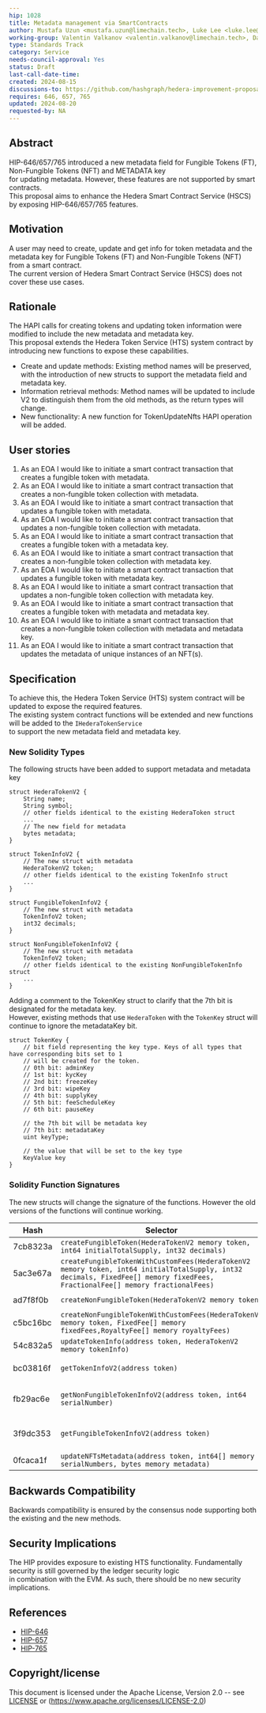 ```yaml
---
hip: 1028
title: Metadata management via SmartContracts
author: Mustafa Uzun <mustafa.uzun@limechain.tech>, Luke Lee <luke.lee@swirldslabs.com>
working-group: Valentin Valkanov <valentin.valkanov@limechain.tech>, David Bakin <david.bakin@swirldslabs.com>
type: Standards Track
category: Service
needs-council-approval: Yes
status: Draft
last-call-date-time:
created: 2024-08-15
discussions-to: https://github.com/hashgraph/hedera-improvement-proposal/pull/1028
requires: 646, 657, 765
updated: 2024-08-20
requested-by: NA
---
```


## Abstract

HIP-646/657/765 introduced a new metadata field for Fungible Tokens (FT), Non-Fungible Tokens (NFT) and METADATA key  
for updating metadata. However, these features are not supported by smart contracts.  
This proposal aims to enhance the Hedera Smart Contract Service (HSCS) by exposing HIP-646/657/765 features.

## Motivation

A user may need to create, update and get info for token metadata and the metadata key for Fungible Tokens (FT) and Non-Fungible Tokens (NFT)  
from a smart contract.  
The current version of Hedera Smart Contract Service (HSCS) does not cover these use cases.

## Rationale

The HAPI calls for creating tokens and updating token information were modified to include the new metadata and metadata key.  
This proposal extends the Hedera Token Service (HTS) system contract by introducing new functions to expose these capabilities.
- Create and update methods: Existing method names will be preserved, with the introduction of new structs to support the metadata field and metadata key.
- Information retrieval methods: Method names will be updated to include V2 to distinguish them from the old methods, as the return types will change.
- New functionality: A new function for TokenUpdateNfts HAPI operation will be added.

## User stories

1. As an EOA I would like to initiate a smart contract transaction that creates a fungible token with metadata.
2. As an EOA I would like to initiate a smart contract transaction that creates a non-fungible token collection with metadata.
3. As an EOA I would like to initiate a smart contract transaction that updates a fungible token with metadata.
4. As an EOA I would like to initiate a smart contract transaction that updates a non-fungible token collection with metadata.
5. As an EOA I would like to initiate a smart contract transaction that creates a fungible token with a metadata key.
6. As an EOA I would like to initiate a smart contract transaction that creates a non-fungible token collection with metadata key.
7. As an EOA I would like to initiate a smart contract transaction that updates a fungible token with metadata key.
8. As an EOA I would like to initiate a smart contract transaction that updates a non-fungible token collection with metadata key.
9. As an EOA I would like to initiate a smart contract transaction that creates a fungible token with metadata and metadata key.
10. As an EOA I would like to initiate a smart contract transaction that creates a non-fungible token collection with metadata and metadata key.
11. As an EOA I would like to initiate a smart contract transaction that updates the metadata of unique instances of an NFT(s).

## Specification

To achieve this, the Hedera Token Service (HTS) system contract will be updated to expose the required features.  
The existing system contract functions will be extended and new functions will be added to the `IHederaTokenService`  
to support the new metadata field and metadata key.

### New Solidity Types

The following structs have been added to support metadata and metadata key

```solidity
struct HederaTokenV2 {
    String name;
    String symbol;
    // other fields identical to the existing HederaToken struct
    ...
    // The new field for metadata
    bytes metadata;
}
```

```solidity
struct TokenInfoV2 {
    // The new struct with metadata
    HederaTokenV2 token;
    // other fields identical to the existing TokenInfo struct
    ...
}
```

```solidity
struct FungibleTokenInfoV2 {
    // The new struct with metadata
    TokenInfoV2 token;
    int32 decimals;
}
```

```solidity
struct NonFungibleTokenInfoV2 {
    // The new struct with metadata
    TokenInfoV2 token;
    // other fields identical to the existing NonFungibleTokenInfo struct
    ...
}
```
Adding a comment to the TokenKey struct to clarify that the 7th bit is designated for the metadata key.  
However, existing methods that use `HederaToken` with the `TokenKey` struct will continue to ignore the metadataKey bit.

```solidity
struct TokenKey {
    // bit field representing the key type. Keys of all types that have corresponding bits set to 1
    // will be created for the token.
    // 0th bit: adminKey
    // 1st bit: kycKey
    // 2nd bit: freezeKey
    // 3rd bit: wipeKey
    // 4th bit: supplyKey
    // 5th bit: feeScheduleKey
    // 6th bit: pauseKey
    
    // the 7th bit will be metadata key
    // 7th bit: metadataKey
    uint keyType;
    
    // the value that will be set to the key type
    KeyValue key
}
```

### Solidity Function Signatures

The new structs will change the signature of the functions. However the old versions of the functions will continue working.

| Hash | Selector                                                                                                                                                                      | Return                                                                     |
| --- |-------------------------------------------------------------------------------------------------------------------------------------------------------------------------------|----------------------------------------------------------------------------|
|7cb8323a| `createFungibleToken(HederaTokenV2 memory token, int64 initialTotalSupply, int32 decimals)`                                                                                   | `(int responseCode, addess tokenAddress)`                                  |
|5ac3e67a| `createFungibleTokenWithCustomFees(HederaTokenV2 memory token, int64 initialTotalSupply, int32 decimals, FixedFee[] memory fixedFees, FractionalFee[] memory fractionalFees)` | `(int responseCode, addess tokenAddress)`                                  |
|ad7f8f0b| `createNonFungibleToken(HederaTokenV2 memory token)`                                                                                                                          | `(int responseCode, addess tokenAddress)`                                  |
|c5bc16bc| `createNonFungibleTokenWithCustomFees(HederaTokenV2 memory token, FixedFee[] memory fixedFees,RoyaltyFee[] memory royaltyFees)`                                               | `(int responseCode, addess tokenAddress)`                                  |
|54c832a5| `updateTokenInfo(address token, HederaTokenV2 memory tokenInfo)`                                                                                                              | `int responseCode`                                                         |
|bc03816f| `getTokenInfoV2(address token)`                                                                                                                                               | `(int64 responseCode, TokenInfoV2 memory tokenInfo)`                       |   
|fb29ac6e| `getNonFungibleTokenInfoV2(address token, int64 serialNumber)`                                                                                                                | `(int64 responseCode, NonFungibleTokenInfoV2 memory nonFungibleTokenInfo)` |
|3f9dc353| `getFungibleTokenInfoV2(address token)`                                                                                                                                       | `(int64 responseCode, FungibleTokenInfoV2 memory fungibleTokenInfo)`       |
|0fcaca1f| `updateNFTsMetadata(address token, int64[] memory serialNumbers, bytes memory metadata)`                                                                                      | `int responsecode`                                                         |

## Backwards Compatibility

Backwards compatibility is ensured by the consensus node supporting both the existing and the new methods.

## Security Implications

The HIP provides exposure to existing HTS functionality. Fundamentally security is still governed by the ledger security logic  
in combination with the EVM. As such, there should be no new security implications.

## References

- [HIP-646](https://hips.hedera.com/hip/hip-646)
- [HIP-657](https://hips.hedera.com/hip/hip-657)
- [HIP-765](https://hips.hedera.com/hip/hip-765)

## Copyright/license

This document is licensed under the Apache License, Version 2.0 -- see [LICENSE](notion://www.notion.so/LICENSE) or (https://www.apache.org/licenses/LICENSE-2.0)